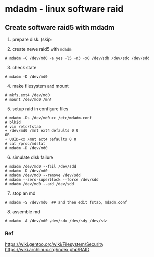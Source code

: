 mdadm - linux software raid
===

## Create software raid5 with mdadm


1. prepare disk. (skip)  


2. create newe raid5 with `mdadm`
```
# mdadm -C /dev/md0 -a yes -l5 -n3 -x0 /dev/sdb /dev/sdc /dev/sdd
```

3. check state
```
# mdadm -D /dev/md0
```

4. make filesystem and mount
```
# mkfs.ext4 /dev/md0
# mount /dev/md0 /mnt
```

5. setup raid in configure files
```
# mdadm -Ds /dev/md0 >> /etc/mdadm.conf
# blkid
# vim /etc/fstab
+ /dev/md0 /mnt ext4 defaults 0 0
OR
+ UUID=xx /mnt ext4 defaults 0 0
# cat /proc/mdstat
# mdadm -D /dev/md0
```

6. simulate disk failure
```
# mdadm /dev/md0 --fail /dev/sdd
# mdadm -D /dev/md0
# mdadm /dev/md0 --remove /dev/sdd
# mdadm --zero-superblock --force /dev/sdd
# mdadm /dev/md0 --add /dev/sdd
```

7. stop an md
```
# mdadm -S /dev/md0  ## and then edit fstab, mdadm.conf
```

8. assemble md
```
# mdadm -A /dev/md0 /dev/sdx /dev/sdy /dev/sdz
```


### Ref
https://wiki.gentoo.org/wiki/Filesystem/Security  
https://wiki.archlinux.org/index.php/RAID  

